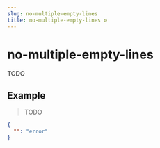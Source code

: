 ```yaml
---
slug: no-multiple-empty-lines
title: no-multiple-empty-lines ⚙️
---
```

# no-multiple-empty-lines
TODO

## Example
> TODO
```json
{
  "": "error"
}
```

